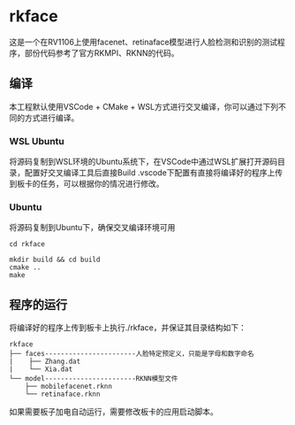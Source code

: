 # rkface
这是一个在RV1106上使用facenet、retinaface模型进行人脸检测和识别的测试程序，部份代码参考了官方RKMPI、RKNN的代码。

## 编译
本工程默认使用VSCode + CMake + WSL方式进行交叉编译，你可以通过下列不同的方式进行编译。

### WSL Ubuntu
将源码复制到WSL环境的Ubuntu系统下，在VSCode中通过WSL扩展打开源码目录，配置好交叉编译工具后直接Build
.vscode下配置有直接将编译好的程序上传到板卡的任务，可以根据你的情况进行修改。

### Ubuntu
将源码复制到Ubuntu下，确保交叉编译环境可用
```
cd rkface

mkdir build && cd build
cmake ..
make 
```

## 程序的运行
将编译好的程序上传到板卡上执行./rkface，并保证其目录结构如下：

```
rkface
├── faces-----------------------人脸特定预定义，只能是字母和数字命名
|    ├── Zhang.dat
|    └── Xia.dat
└── model-----------------------RKNN模型文件 
    ├── mobilefacenet.rknn
    └── retinaface.rknn
```

如果需要板子加电自动运行，需要修改板卡的应用启动脚本。
